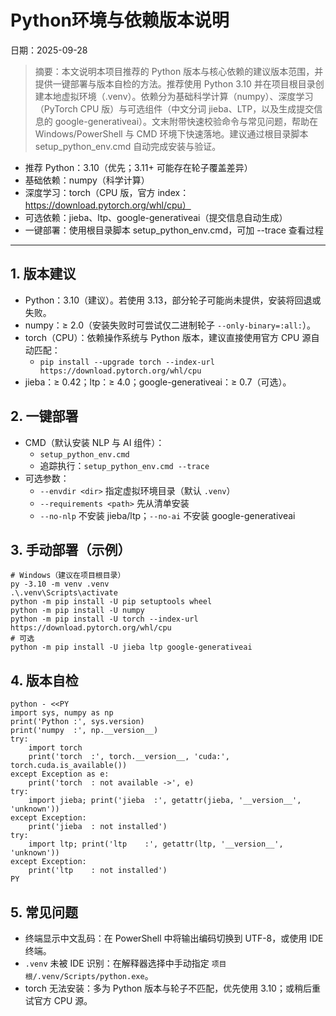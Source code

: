 ﻿# Python环境与依赖版本说明

日期：2025-09-28

> 摘要：本文说明本项目推荐的 Python 版本与核心依赖的建议版本范围，并提供一键部署与版本自检的方法。推荐使用 Python 3.10 并在项目根目录创建本地虚拟环境（.venv）。依赖分为基础科学计算（numpy）、深度学习（PyTorch CPU 版）与可选组件（中文分词 jieba、LTP，以及生成提交信息的 google-generativeai）。文末附带快速校验命令与常见问题，帮助在 Windows/PowerShell 与 CMD 环境下快速落地。建议通过根目录脚本 setup_python_env.cmd 自动完成安装与验证。

- 推荐 Python：3.10（优先；3.11+ 可能存在轮子覆盖差异）
- 基础依赖：numpy（科学计算）
- 深度学习：torch（CPU 版，官方 index：https://download.pytorch.org/whl/cpu）
- 可选依赖：jieba、ltp、google-generativeai（提交信息自动生成）
- 一键部署：使用根目录脚本 setup_python_env.cmd，可加 --trace 查看过程

---

## 1. 版本建议

- Python：3.10（建议）。若使用 3.13，部分轮子可能尚未提供，安装将回退或失败。
- numpy：≥ 2.0（安装失败时可尝试仅二进制轮子 `--only-binary=:all:`）。
- torch（CPU）：依赖操作系统与 Python 版本，建议直接使用官方 CPU 源自动匹配：
  - `pip install --upgrade torch --index-url https://download.pytorch.org/whl/cpu`
- jieba：≥ 0.42；ltp：≥ 4.0；google-generativeai：≥ 0.7（可选）。

## 2. 一键部署

- CMD（默认安装 NLP 与 AI 组件）：
  - `setup_python_env.cmd`
  - 追踪执行：`setup_python_env.cmd --trace`
- 可选参数：
  - `--envdir <dir>` 指定虚拟环境目录（默认 `.venv`）
  - `--requirements <path>` 先从清单安装
  - `--no-nlp` 不安装 jieba/ltp；`--no-ai` 不安装 google-generativeai

## 3. 手动部署（示例）

```
# Windows（建议在项目根目录）
py -3.10 -m venv .venv
.\.venv\Scripts\activate
python -m pip install -U pip setuptools wheel
python -m pip install -U numpy
python -m pip install -U torch --index-url https://download.pytorch.org/whl/cpu
# 可选
python -m pip install -U jieba ltp google-generativeai
```

## 4. 版本自检

```
python - <<PY
import sys, numpy as np
print('Python :', sys.version)
print('numpy  :', np.__version__)
try:
    import torch
    print('torch  :', torch.__version__, 'cuda:', torch.cuda.is_available())
except Exception as e:
    print('torch  : not available ->', e)
try:
    import jieba; print('jieba  :', getattr(jieba, '__version__', 'unknown'))
except Exception:
    print('jieba  : not installed')
try:
    import ltp; print('ltp    :', getattr(ltp, '__version__', 'unknown'))
except Exception:
    print('ltp    : not installed')
PY
```

## 5. 常见问题

- 终端显示中文乱码：在 PowerShell 中将输出编码切换到 UTF-8，或使用 IDE 终端。
- `.venv` 未被 IDE 识别：在解释器选择中手动指定 `项目根/.venv/Scripts/python.exe`。
- torch 无法安装：多为 Python 版本与轮子不匹配，优先使用 3.10；或稍后重试官方 CPU 源。

